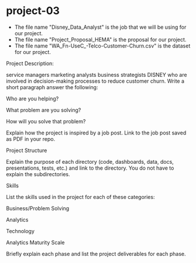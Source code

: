 # project-03

- The file name "Disney_Data_Analyst" is the job that we will be using for our project.
- The file name "Project_Proposal_HEMA" is the proposal for our project.
- The file name "WA_Fn-UseC_-Telco-Customer-Churn.csv" is the dataset for our project.

Project Description:

service managers
marketing analysts
business strategists 
DISNEY who are involved in decision-making processes to reduce customer churn.
Write a short paragraph answer the following:

Who are you helping?

What problem are you solving?

How will you solve that problem?

Explain how the project is inspired by a job post. Link to the job post saved as PDF in your repo.

Project Structure

Explain the purpose of each directory (code, dashboards, data, docs, presentations, tests, etc.) and link to the directory. You do not have to explain the subdirectories.

Skills

List the skills used in the project for each of these categories:

Business/Problem Solving

Analytics

Technology

Analytics Maturity Scale

Briefly explain each phase and list the project deliverables for each phase.
